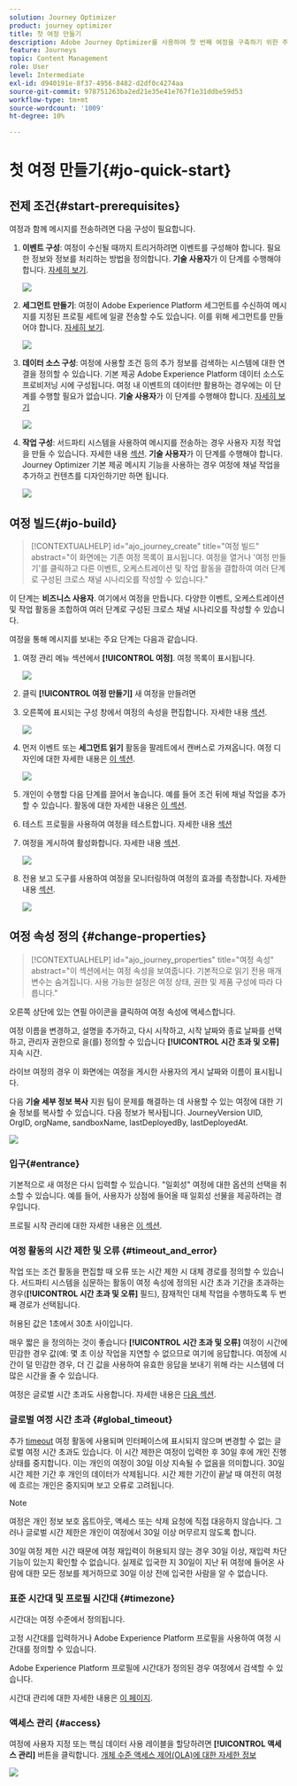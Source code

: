 ```yaml
---
solution: Journey Optimizer
product: journey optimizer
title: 첫 여정 만들기
description: Adobe Journey Optimizer를 사용하여 첫 번째 여정을 구축하기 위한 주요 단계
feature: Journeys
topic: Content Management
role: User
level: Intermediate
exl-id: d940191e-8f37-4956-8482-d2df0c4274aa
source-git-commit: 978751263ba2ed21e35e41e767f1e31ddbe59d53
workflow-type: tm+mt
source-wordcount: '1009'
ht-degree: 10%

---
```


# 첫 여정 만들기{#jo-quick-start}

## 전제 조건{#start-prerequisites}

여정과 함께 메시지를 전송하려면 다음 구성이 필요합니다.

1. **이벤트 구성**: 여정이 수신될 때까지 트리거하려면 이벤트를 구성해야 합니다. 필요한 정보와 정보를 처리하는 방법을 정의합니다. **기술 사용자**&#x200B;가 이 단계를 수행해야 합니다. [자세히 보기](../event/about-events.md).

   ![](assets/jo-event7bis.png)

1. **세그먼트 만들기**: 여정이 Adobe Experience Platform 세그먼트를 수신하여 메시지를 지정된 프로필 세트에 일괄 전송할 수도 있습니다. 이를 위해 세그먼트를 만들어야 합니다. [자세히 보기](../segment/about-segments.md).

   ![](assets/segment2.png)

1. **데이터 소스 구성**: 여정에 사용할 조건 등의 추가 정보를 검색하는 시스템에 대한 연결을 정의할 수 있습니다. 기본 제공 Adobe Experience Platform 데이터 소스도 프로비저닝 시에 구성됩니다. 여정 내 이벤트의 데이터만 활용하는 경우에는 이 단계를 수행할 필요가 없습니다. **기술 사용자**&#x200B;가 이 단계를 수행해야 합니다. [자세히 보기](../datasource/about-data-sources.md)

   ![](assets/jo-datasource.png)

1. **작업 구성**: 서드파티 시스템을 사용하여 메시지를 전송하는 경우 사용자 지정 작업을 만들 수 있습니다. 자세한 내용 [섹션](../action/action.md). **기술 사용자**&#x200B;가 이 단계를 수행해야 합니다. Journey Optimizer 기본 제공 메시지 기능을 사용하는 경우 여정에 채널 작업을 추가하고 컨텐츠를 디자인하기만 하면 됩니다.

   ![](assets/custom2.png)

## 여정 빌드{#jo-build}

>[!CONTEXTUALHELP]
>id="ajo_journey_create"
>title="여정 빌드"
>abstract="이 화면에는 기존 여정 목록이 표시됩니다. 여정을 열거나 &#39;여정 만들기&#39;를 클릭하고 다른 이벤트, 오케스트레이션 및 작업 활동을 결합하여 여러 단계로 구성된 크로스 채널 시나리오를 작성할 수 있습니다."

이 단계는 **비즈니스 사용자**. 여기에서 여정을 만듭니다. 다양한 이벤트, 오케스트레이션 및 작업 활동을 조합하여 여러 단계로 구성된 크로스 채널 시나리오를 작성할 수 있습니다.

여정을 통해 메시지를 보내는 주요 단계는 다음과 같습니다.

1. 여정 관리 메뉴 섹션에서 **[!UICONTROL 여정]**. 여정 목록이 표시됩니다.

   ![](assets/interface-journeys.png)

1. 클릭 **[!UICONTROL 여정 만들기]** 새 여정을 만들려면

1. 오른쪽에 표시되는 구성 창에서 여정의 속성을 편집합니다. 자세한 내용 [섹션](journey-gs.md#change-properties).

   ![](assets/jo-properties.png)

1. 먼저 이벤트 또는 **세그먼트 읽기** 활동을 팔레트에서 캔버스로 가져옵니다. 여정 디자인에 대한 자세한 내용은 [이 섹션](using-the-journey-designer.md).

   ![](assets/read-segment.png)

1. 개인이 수행할 다음 단계를 끌어서 놓습니다. 예를 들어 조건 뒤에 채널 작업을 추가할 수 있습니다. 활동에 대한 자세한 내용은 [이 섹션](using-the-journey-designer.md).

1. 테스트 프로필을 사용하여 여정을 테스트합니다. 자세한 내용 [섹션](testing-the-journey.md)

1. 여정을 게시하여 활성화합니다. 자세한 내용 [섹션](publishing-the-journey.md).

   ![](assets/jo-journeyuc2_32bis.png)

1. 전용 보고 도구를 사용하여 여정을 모니터링하여 여정의 효과를 측정합니다. 자세한 내용 [섹션](../reports/live-report.md).

   ![](assets/jo-dynamic_report_journey_12.png)

## 여정 속성 정의 {#change-properties}

>[!CONTEXTUALHELP]
>id="ajo_journey_properties"
>title="여정 속성"
>abstract="이 섹션에서는 여정 속성을 보여줍니다. 기본적으로 읽기 전용 매개 변수는 숨겨집니다. 사용 가능한 설정은 여정 상태, 권한 및 제품 구성에 따라 다릅니다."

오른쪽 상단에 있는 연필 아이콘을 클릭하여 여정 속성에 액세스합니다.

여정 이름을 변경하고, 설명을 추가하고, 다시 시작하고, 시작 날짜와 종료 날짜를 선택하고, 관리자 권한으로 을(를) 정의할 수 있습니다 **[!UICONTROL 시간 초과 및 오류]** 지속 시간.

라이브 여정의 경우 이 화면에는 여정을 게시한 사용자의 게시 날짜와 이름이 표시됩니다.

다음 **기술 세부 정보 복사** 지원 팀이 문제를 해결하는 데 사용할 수 있는 여정에 대한 기술 정보를 복사할 수 있습니다. 다음 정보가 복사됩니다. JourneyVersion UID, OrgID, orgName, sandboxName, lastDeployedBy, lastDeployedAt.

![](assets/journey32.png)

### 입구{#entrance}

기본적으로 새 여정은 다시 입력할 수 있습니다. &quot;일회성&quot; 여정에 대한 옵션의 선택을 취소할 수 있습니다. 예를 들어, 사용자가 상점에 들어올 때 일회성 선물을 제공하려는 경우입니다.

프로필 시작 관리에 대한 자세한 내용은 [이 섹션](entry-management.md).

### 여정 활동의 시간 제한 및 오류 {#timeout_and_error}

작업 또는 조건 활동을 편집할 때 오류 또는 시간 제한 시 대체 경로를 정의할 수 있습니다. 서드파티 시스템을 심문하는 활동이 여정 속성에 정의된 시간 초과 기간을 초과하는 경우(**[!UICONTROL 시간 초과 및 오류]** 필드), 잠재적인 대체 작업을 수행하도록 두 번째 경로가 선택됩니다.

허용된 값은 1초에서 30초 사이입니다.

매우 짧은 을 정의하는 것이 좋습니다 **[!UICONTROL 시간 초과 및 오류]** 여정이 시간에 민감한 경우 값(예: 몇 초 이상 작업을 지연할 수 없으므로 여기에 응답합니다. 여정에 시간이 덜 민감한 경우, 더 긴 값을 사용하여 유효한 응답을 보내기 위해 라는 시스템에 더 많은 시간을 줄 수 있습니다.

여정은 글로벌 시간 초과도 사용합니다. 자세한 내용은 [다음 섹션](#global_timeout).

### 글로벌 여정 시간 초과 {#global_timeout}

추가 [timeout](#timeout_and_error) 여정 활동에 사용되며 인터페이스에 표시되지 않으며 변경할 수 없는 글로벌 여정 시간 초과도 있습니다. 이 시간 제한은 여정이 입력한 후 30일 후에 개인 진행 상태를 중지합니다. 이는 개인의 여정이 30일 이상 지속될 수 없음을 의미합니다. 30일 시간 제한 기간 후 개인의 데이터가 삭제됩니다. 시간 제한 기간이 끝날 때 여전히 여정에 흐르는 개인은 중지되며 보고 오류로 고려됩니다.

>[!NOTE]
>
>여정은 개인 정보 보호 옵트아웃, 액세스 또는 삭제 요청에 직접 대응하지 않습니다. 그러나 글로벌 시간 제한은 개인이 여정에서 30일 이상 머무르지 않도록 합니다.

30일 여정 제한 시간 때문에 여정 재입력이 허용되지 않는 경우 30일 이상, 재입력 차단 기능이 있는지 확인할 수 없습니다. 실제로 입국한 지 30일이 지난 뒤 여정에 들어온 사람에 대한 모든 정보를 제거하므로 30일 이상 전에 입국한 사람을 알 수 없습니다.

### 표준 시간대 및 프로필 시간대 {#timezone}

시간대는 여정 수준에서 정의됩니다.

고정 시간대를 입력하거나 Adobe Experience Platform 프로필을 사용하여 여정 시간대를 정의할 수 있습니다.

Adobe Experience Platform 프로필에 시간대가 정의된 경우 여정에서 검색할 수 있습니다.

시간대 관리에 대한 자세한 내용은 [이 페이지](../building-journeys/timezone-management.md).

### 액세스 관리 {#access}

여정에 사용자 지정 또는 핵심 데이터 사용 레이블을 할당하려면 **[!UICONTROL 액세스 관리]** 버튼을 클릭합니다. [개체 수준 액세스 제어(OLA)에 대한 자세한 정보](../administration/object-based-access.md)

![](assets/journeys-manage-access.png)
